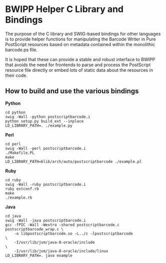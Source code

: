 BWIPP Helper C Library and Bindings
===================================

The purpose of the C library and SWIG-based bindings for other languages is to
provide helper functions for manipulating the Barcode Writer in Pure PostScript
resources based on metadata contained within the monolithic barcode.ps file.

It is hoped that these can provide a stable and robust interface to BWIPP that
avoids the need for frontends to parse and process the PostScript resource file
directly or embed lots of static data about the resources in their code.


How to build and use the various bindings
-----------------------------------------

**Python**

```
cd python
swig -Wall -python postscriptbarcode.i
python setup.py build_ext --inplace
LD_LIBRARY_PATH=. ./example.py
```

**Perl**

```
cd perl
swig -Wall -perl postscriptbarcode.i
./Makefile.PL
make
LD_LIBRARY_PATH=blib/arch/auto/postscriptbarcode ./example.pl
```


**Ruby**

```
cd ruby
swig -Wall -ruby postscriptbarcode.i
ruby extconf.rb
make
./example.rb
```


**Java**

```
cd java
swig -Wall -java postscriptbarcode.i
gcc -fPIC -Wall -Wextra -shared postscriptbarcode.c postscriptbarcode_wrap.c \
    -o libpostscriptbarcode.so -L../c -lpostscriptbarcode                    \
    -I/usr/lib/jvm/java-8-oracle/include                                     \
    -I/usr/lib/jvm/java-8-oracle/include/linux
LD_LIBRARY_PATH=. java example
```
